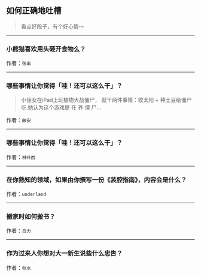 ## 如何正确地吐槽

> 看点好段子，有个好心情～


 
---

### 小熊猫喜欢用头砸开食物么？

> 


作者：`张率`

---

### 哪些事情让你觉得「哇！还可以这么干」？

> 小侄女在iPad上玩植物大战僵尸， 就干两件事情：收太阳 + 种土豆给僵尸吃.她认为这个游戏是 在 养 僵 尸...


作者：`敞安`

---

### 哪些事情让你觉得「哇！还可以这么干」？

> 


作者：`林叶西`

---

### 在你熟知的领域，如果由你撰写一份《装腔指南》，内容会是什么？

> 


作者：`underland`

---

### 搬家时如何搬书？

> 


作者：`马力`

---

### 作为过来人你想对大一新生说些什么忠告？

> 


作者：`秋水`